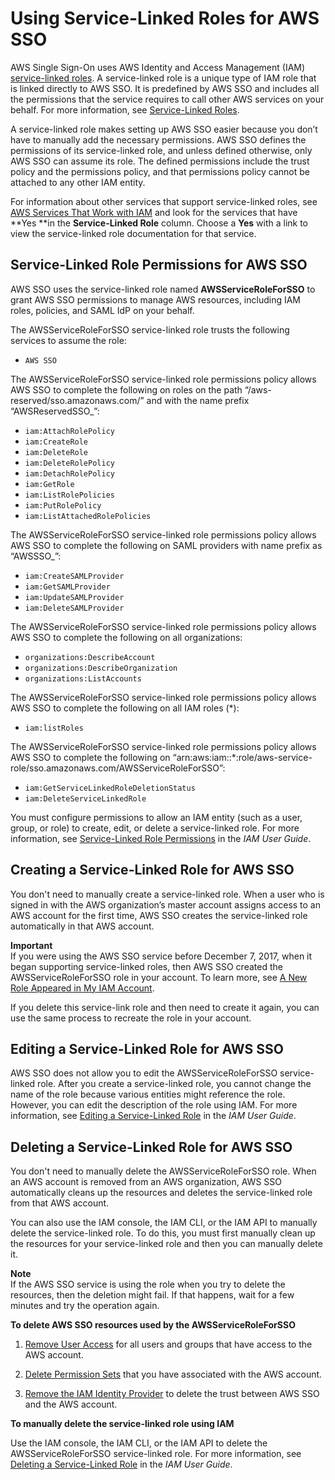# Using Service\-Linked Roles for AWS SSO<a name="using-service-linked-roles"></a>

AWS Single Sign\-On uses AWS Identity and Access Management \(IAM\)[ service\-linked roles](http://docs.aws.amazon.com/IAM/latest/UserGuide/id_roles_terms-and-concepts.html#iam-term-service-linked-role)\. A service\-linked role is a unique type of IAM role that is linked directly to AWS SSO\. It is predefined by AWS SSO and includes all the permissions that the service requires to call other AWS services on your behalf\. For more information, see [Service\-Linked Roles](slrconcept.md)\.

A service\-linked role makes setting up AWS SSO easier because you don’t have to manually add the necessary permissions\. AWS SSO defines the permissions of its service\-linked role, and unless defined otherwise, only AWS SSO can assume its role\. The defined permissions include the trust policy and the permissions policy, and that permissions policy cannot be attached to any other IAM entity\.

For information about other services that support service\-linked roles, see [AWS Services That Work with IAM](http://docs.aws.amazon.com/IAM/latest/UserGuide/reference_aws-services-that-work-with-iam.html) and look for the services that have **Yes **in the **Service\-Linked Role** column\. Choose a **Yes** with a link to view the service\-linked role documentation for that service\.

## Service\-Linked Role Permissions for AWS SSO<a name="slr-permissions"></a>

AWS SSO uses the service\-linked role named **AWSServiceRoleForSSO** to grant AWS SSO permissions to manage AWS resources, including IAM roles, policies, and SAML IdP on your behalf\.

The AWSServiceRoleForSSO service\-linked role trusts the following services to assume the role:
+ `AWS SSO`

The AWSServiceRoleForSSO service\-linked role permissions policy allows AWS SSO to complete the following on roles on the path “/aws\-reserved/sso\.amazonaws\.com/” and with the name prefix “AWSReservedSSO\_”:
+ `iam:AttachRolePolicy`
+ `iam:CreateRole`
+ `iam:DeleteRole`
+ `iam:DeleteRolePolicy`
+ `iam:DetachRolePolicy`
+ `iam:GetRole`
+ `iam:ListRolePolicies`
+ `iam:PutRolePolicy`
+ `iam:ListAttachedRolePolicies`

The AWSServiceRoleForSSO service\-linked role permissions policy allows AWS SSO to complete the following on SAML providers with name prefix as “AWSSSO\_”:
+ `iam:CreateSAMLProvider`
+ `iam:GetSAMLProvider`
+ `iam:UpdateSAMLProvider`
+ `iam:DeleteSAMLProvider`

The AWSServiceRoleForSSO service\-linked role permissions policy allows AWS SSO to complete the following on all organizations:
+ `organizations:DescribeAccount`
+ `organizations:DescribeOrganization`
+ `organizations:ListAccounts`

The AWSServiceRoleForSSO service\-linked role permissions policy allows AWS SSO to complete the following on all IAM roles \(\*\):
+ `iam:listRoles`

The AWSServiceRoleForSSO service\-linked role permissions policy allows AWS SSO to complete the following on “arn:aws:iam::\*:role/aws\-service\-role/sso\.amazonaws\.com/AWSServiceRoleForSSO”:
+ `iam:GetServiceLinkedRoleDeletionStatus`
+ `iam:DeleteServiceLinkedRole`

You must configure permissions to allow an IAM entity \(such as a user, group, or role\) to create, edit, or delete a service\-linked role\. For more information, see [Service\-Linked Role Permissions](http://docs.aws.amazon.com/IAM/latest/UserGuide/using-service-linked-roles.html#service-linked-role-permissions) in the *IAM User Guide*\.

## Creating a Service\-Linked Role for AWS SSO<a name="create-slr"></a>

You don't need to manually create a service\-linked role\. When a user who is signed in with the AWS organization’s master account assigns access to an AWS account for the first time, AWS SSO creates the service\-linked role automatically in that AWS account\. 

**Important**  
If you were using the AWS SSO service before December 7, 2017, when it began supporting service\-linked roles, then AWS SSO created the AWSServiceRoleForSSO role in your account\. To learn more, see [A New Role Appeared in My IAM Account](http://docs.aws.amazon.com/IAM/latest/UserGuide/troubleshoot_roles.html#troubleshoot_roles_new-role-appeared)\.

If you delete this service\-link role and then need to create it again, you can use the same process to recreate the role in your account\.

## Editing a Service\-Linked Role for AWS SSO<a name="edit-slr"></a>

AWS SSO does not allow you to edit the AWSServiceRoleForSSO service\-linked role\. After you create a service\-linked role, you cannot change the name of the role because various entities might reference the role\. However, you can edit the description of the role using IAM\. For more information, see [Editing a Service\-Linked Role](http://docs.aws.amazon.com/IAM/latest/UserGuide/using-service-linked-roles.html#edit-service-linked-role) in the *IAM User Guide*\.

## Deleting a Service\-Linked Role for AWS SSO<a name="delete-slr"></a>

You don't need to manually delete the AWSServiceRoleForSSO role\. When an AWS account is removed from an AWS organization, AWS SSO automatically cleans up the resources and deletes the service\-linked role from that AWS account\.

You can also use the IAM console, the IAM CLI, or the IAM API to manually delete the service\-linked role\. To do this, you must first manually clean up the resources for your service\-linked role and then you can manually delete it\.

**Note**  
If the AWS SSO service is using the role when you try to delete the resources, then the deletion might fail\. If that happens, wait for a few minutes and try the operation again\.

**To delete AWS SSO resources used by the AWSServiceRoleForSSO**

1. [Remove User Access](useraccess.md#howtoremoveaccess) for all users and groups that have access to the AWS account\.

1. [Delete Permission Sets](permissionsets.md#howtoremovepermissionset) that you have associated with the AWS account\.

1. [Remove the IAM Identity Provider](idp.md#removeidp) to delete the trust between AWS SSO and the AWS account\.

**To manually delete the service\-linked role using IAM**

Use the IAM console, the IAM CLI, or the IAM API to delete the AWSServiceRoleForSSO service\-linked role\. For more information, see [Deleting a Service\-Linked Role](http://docs.aws.amazon.com/IAM/latest/UserGuide/using-service-linked-roles.html#delete-service-linked-role) in the *IAM User Guide*\.